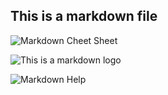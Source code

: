 ## This is a markdown file

![Markdown Cheet Sheet](https://camo.githubusercontent.com/2bed61f32870ebf3e4724a6312ab27df6b4141c8/687474703a2f2f646375727469732e73332e616d617a6f6e6177732e636f6d2f7075626c69632f6d61726b646f776e5f6d61726b5f626f782e706e67)

![This is a markdown logo](http://www.bypeople.com/wp-content/uploads/2013/01/logo.jpg)

![Markdown Help](http://www.codeforest.net/wp-content/uploads/2013/09/ghost4.png)
